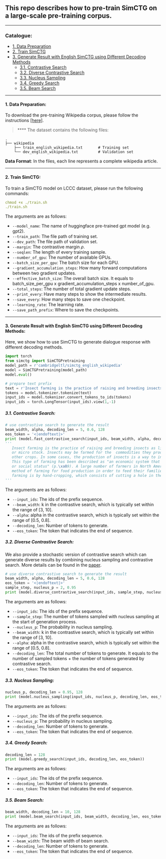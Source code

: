 ## This repo describes how to pre-train SimCTG on a large-scale pre-training corpus.
****
### Catalogue:
* <a href='#data_preparation'>1. Data Preparation</a>
* <a href='#train_simctg'>2. Train SimCTG</a>
* <a href='#generate_results'>3. Generate Result with English SimCTG using Different Decoding Methods</a>
    * <a href='#contrastive_search'>3.1. Contrastive Search</a>
    * <a href='#diverse_contrastive_search'>3.2. Diverse Contrastive Search</a>
    * <a href='#nucleus_sampling'>3.3. Nucleus Sampling</a>
    * <a href='#greedy_search'>3.4. Greedy Search</a>
    * <a href='#beam_search'>3.5. Beam Search</a>


****
<span id='data_preparation'/>

#### 1. Data Preparation:
To download the pre-training Wikipedia corpus, please follow the instructions [[here]](https://github.com/yxuansu/SimCTG/tree/main/data).

> **** The dataset contains the following files:

    .
    ├── wikipedia                   
        ├── train_english_wikipedia.txt       # Training set
        └── dev_english_wikipedia.txt         # Validation set

**Data Format**: In the files, each line represents a complete wikipedia article.

****

<span id='train_simctg'/>

#### 2. Train SimCTG:
To train a SimCTG model on LCCC dataset, please run the following commands:
```yaml
chmod +x ./train.sh
./train.sh
```
The arguments are as follows:
* `--model_name`: The name of huggingface pre-trained gpt model (e.g. gpt2).
* `--train_path`: The file path of training set.
* `--dev_path`: The file path of validation set.
* `--margin`: The contrastive margin $\rho$.
* `--seqlen`: The length of every training sample.
* `--number_of_gpu`: The number of available GPUs.
* `--batch_size_per_gpu`: The batch size for each GPU.
* `--gradient_accumulation_steps`: How many forward computations between two gradient updates.
* `--effective_batch_size`: The overall batch size. It equals to batch_size_per_gpu x gradient_accumulation_steps x number_of_gpu.
* `--total_steps`: The number of total gradient update steps.
* `--print_every`: Have many steps to show the intermediate results.
* `--save_every`: How many steps to save one checkpoint.
* `--learning_rate`: The learning rate.
* `--save_path_prefix`: Where to save the checkpoints.

****
<span id='generate_results'/>

#### 3. Generate Result with English SimCTG using Different Decoding Methods:
Here, we show how to use SimCTG to generate dialogue response with different decoding methods.
```python
import torch
from simctg import SimCTGPretraining
model_path = r'cambridgeltl/simctg_english_wikipedia'
model = SimCTGPretraining(model_path)
model.eval()

# prepare text prefix
text = r'Insect farming is the practice of raising and breeding insects as livestock, also referred to as minilivestock or micro stock. Insects may be farmed for the commodities'
tokens = model.tokenizer.tokenize(text)
input_ids = model.tokenizer.convert_tokens_to_ids(tokens)
input_ids = torch.LongTensor(input_ids).view(1,-1)

```
<span id='contrastive_search'/>

##### 3.1. Contrastive Search:
```python
# use contrastive search to generate the result
beam_width, alpha, decoding_len = 5, 0.6, 128
eos_token = '<|endoftext|>'
print (model.fast_contrastive_search(input_ids, beam_width, alpha, decoding_len, eos_token))
'''
   Insect farming is the practice of raising and breeding insects as livestock, also referred to as minilivestock
   or micro stock. Insects may be farmed for the  commodities they produce, such as honey, corn, sorghum, and 
   other crops. In some cases, the production of insects is a way to increase income for the owner or his family. 
   This type of farming has been described as "an economic system that benefits all people regardless of race, sex, 
   or social status" (p.\xa09). A large number of farmers in North America, Europe, and South America have used the 
   method of farming for food production in order to feed their families and livestock. The most common method of 
   farming is by hand-cropping, which consists of cutting a hole in the ground and using a saw
'''

```
The arguments are as follows:
* `--input_ids`: The ids of the prefix sequence.
* `--beam_width`: k in the contrastive search, which is typically set within the range of [3, 10].
* `--alpha`: alpha in the contrastive search, which is typically set within the range of [0.5, 0.8].
* `--decoding_len`: Number of tokens to generate.
* `--eos_token`: The token that indicates the end of sequence.

<span id='diverse_contrastive_search'/>

##### 3.2. Diverse Contrastive Search:
We also provide a stochastic version of contrastive search which can generate diverse results by combining nucleus sampling and contrastive search. More details can be found in the [paper]().
```python
# use diverse contrastive search to generate the result
beam_width, alpha, decoding_len = 5, 0.6, 128
eos_token = '<|endoftext|>'
sample_step, nucleus_p = 2, 0.95
print (model.diverse_contrastive_search(input_ids, sample_step, nucleus_p, beam_width, alpha, decoding_len, eos_token))
```
The arguments are as follows:
* `--input_ids`: The ids of the prefix sequence.
* `--sample_step`: The number of tokens sampled with nucleus sampling at the start of generation process.
* `--nucleus_p`: The probability in nucleus sampling.
* `--beam_width`: k in the contrastive search, which is typically set within the range of [3, 10].
* `--alpha`: alpha in the contrastive search, which is typically set within the range of [0.5, 0.8].
* `--decoding_len`: The total number of tokens to generate. It equals to the number of sampled tokens + the number of tokens generated by contrastive search.
* `--eos_token`: The token that indicates the end of sequence.

<span id='nucleus_sampling'/>

##### 3.3. Nucleus Sampling:
```python
nucleus_p, decoding_len = 0.95, 128
print (model.nucleus_sampling(input_ids, nucleus_p, decoding_len, eos_token))
```
The arguments are as follows:
* `--input_ids`: The ids of the prefix sequence.
* `--nucleus_p`: The probability in nucleus sampling.
* `--decoding_len`: Number of tokens to generate.
* `--eos_token`: The token that indicates the end of sequence.

<span id='greedy_search'/>

##### 3.4. Greedy Search:
```python
decoding_len = 128
print (model.greedy_search(input_ids, decoding_len, eos_token))
```
The arguments are as follows:
* `--input_ids`: The ids of the prefix sequence.
* `--decoding_len`: Number of tokens to generate.
* `--eos_token`: The token that indicates the end of sequence.

<span id='beam_search'/>

##### 3.5. Beam Search:
```python
beam_width, decoding_len = 10, 128
print (model.beam_search(input_ids, beam_width, decoding_len, eos_token))
```
The arguments are as follows:
* `--input_ids`: The ids of the prefix sequence.
* `--beam_width`: The beam width of beam search.
* `--decoding_len`: Number of tokens to generate.
* `--eos_token`: The token that indicates the end of sequence.


